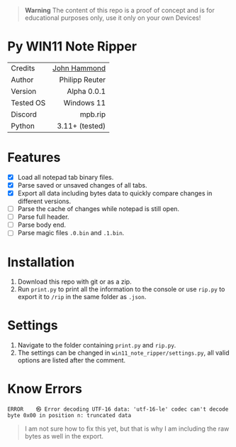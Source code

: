 > **Warning** The content of this repo is a proof of concept and is for educational purposes only, use it only on your own Devices!

# Py WIN11 Note Ripper

|           |                                                             |
| :-------- | ----------------------------------------------------------: |
| Credits   | [John Hammond](https://www.youtube.com/watch?v=zSSBbv2fc2s) |
| Author    |                                              Philipp Reuter |
| Version   |                                                 Alpha 0.0.1 |
| Tested OS |                                                  Windows 11 |
| Discord   |                                                     mpb.rip |
| Python    |                                              3.11+ (tested) |

# Features

-   [x] Load all notepad tab binary files.
-   [x] Parse saved or unsaved changes of all tabs.
-   [x] Export all data including bytes data to quickly compare changes in different versions.
-   [ ] Parse the cache of changes while notepad is still open.
-   [ ] Parse full header.
-   [ ] Parse body end.
-   [ ] Parse magic files `.0.bin` and `.1.bin`.

# Installation

1. Download this repo with git or as a zip.
2. Run `print.py` to print all the information to the console or use `rip.py` to export it to `/rip` in the same folder as `.json`.

# Settings

1. Navigate to the folder containing `print.py` and `rip.py`.
2. The settings can be changed in `win11_note_ripper/settings.py`, all valid options are listed after the comment.

# Know Errors

`ERROR    ㉿ Error decoding UTF-16 data: 'utf-16-le' codec can't decode byte 0x00 in position n: truncated data`

> I am not sure how to fix this yet, but that is why I am including the raw bytes as well in the export.
